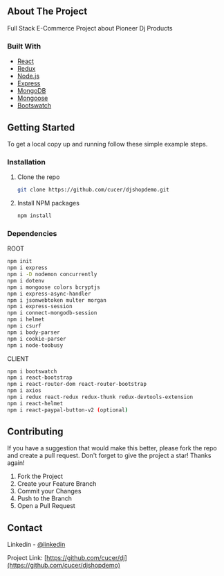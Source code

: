 <!-- ABOUT THE PROJECT -->

## About The Project

Full Stack E-Commerce Project about Pioneer Dj Products

### Built With

- [React](https://reactjs.org)
- [Redux](https://redux.js.org)
- [Node.js](https://nodejs.org)
- [Express](https://www.expressjs.com/)
- [MongoDB](https://www.mongodb.com)
- [Mongoose](https://mongoosejs.com)
- [Bootswatch](https://bootswatch.com)

<!-- GETTING STARTED -->

## Getting Started

To get a local copy up and running follow these simple example steps.

### Installation

1. Clone the repo
   ```sh
   git clone https://github.com/cucer/djshopdemo.git
   ```
2. Install NPM packages
   ```sh
   npm install
   ```

### Dependencies

ROOT

```sh
npm init
npm i express
npm i -D nodemon concurrently
npm i dotenv
npm i mongoose colors bcryptjs
npm i express-async-handler
npm i jsonwebtoken multer morgan
npm i express-session
npm i connect-mongodb-session
npm i helmet
npm i csurf
npm i body-parser
npm i cookie-parser
npm i node-toobusy
```

CLIENT

```sh
npm i bootswatch
npm i react-bootstrap
npm i react-router-dom react-router-bootstrap
npm i axios
npm i redux react-redux redux-thunk redux-devtools-extension
npm i react-helmet
npm i react-paypal-button-v2 (optional)
```

<!-- CONTRIBUTING -->

## Contributing

If you have a suggestion that would make this better, please fork the repo and create a pull request.
Don't forget to give the project a star! Thanks again!

1. Fork the Project
2. Create your Feature Branch
3. Commit your Changes
4. Push to the Branch
5. Open a Pull Request

<!-- CONTACT -->

## Contact

Linkedin - [@linkedin](https://www.linkedin.com/in/cagatayucer/)

Project Link: [https://github.com/cucer/dj](https://github.com/cucer/djshopdemo)
